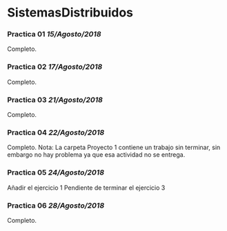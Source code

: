 # SistemasDistribuidos

### Practica 01 *15/Agosto/2018*
Completo.

### Practica 02 *17/Agosto/2018*
Completo.

### Practica 03 *21/Agosto/2018*
Completo.

### Practica 04 *22/Agosto/2018*
Completo.
Nota: La carpeta Proyecto 1 contiene un trabajo sin terminar, sin embargo no hay problema ya que esa actividad no se entrega.

### Practica 05 *24/Agosto/2018*
Añadir el ejercicio 1
Pendiente de terminar el ejercicio 3

### Practica 06 *28/Agosto/2018*
Completo.
